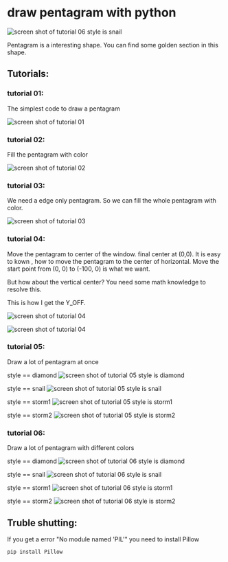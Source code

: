 # draw pentagram with python

![screen shot of tutorial 06 style is  snail](screen_capture/t06_SNAIL.png)

Pentagram is a interesting shape. You can find some golden section in this shape.

## Tutorials:

### tutorial 01:

The simplest code to draw a pentagram

![screen shot of tutorial 01](screen_capture/t01.png)

### tutorial 02:

Fill the pentagram with color

![screen shot of tutorial 02](screen_capture/t02.png)

### tutorial 03:

We need a edge only pentagram.
So we can fill the whole pentagram with color.

![screen shot of tutorial 03](screen_capture/t03.png)

### tutorial 04:

Move the pentagram to center of the window. final center at (0,0).
It is easy to kown , how to move the pentagram to the center of horizontal.
Move the start point from (0, 0) to (-100, 0) is what we want.

But how about the vertical center?
You need some math knowledge to resolve this.

This is how I get the Y_OFF.

![screen shot of tutorial 04](screen_capture/y_offset.png)

![screen shot of tutorial 04](screen_capture/t04.png)

### tutorial 05:

Draw a lot of pentagram at once

style == diamond
![screen shot of tutorial 05 style is  diamond](screen_capture/t05_DIAMOND.png)

style == snail
![screen shot of tutorial 05 style is  snail](screen_capture/t05_SNAIL.png)

style == storm1
![screen shot of tutorial 05 style is  storm1](screen_capture/t05_STORM1.png)

style == storm2
![screen shot of tutorial 05 style is  storm2](screen_capture/t05_STORM2.png)


### tutorial 06:
Draw a lot of pentagram with different colors

style == diamond
![screen shot of tutorial 06 style is  diamond](screen_capture/t06_DIAMOND.png)

style == snail
![screen shot of tutorial 06 style is  snail](screen_capture/t06_SNAIL.png)

style == storm1
![screen shot of tutorial 06 style is  storm1](screen_capture/t06_STORM1.png)

style == storm2
![screen shot of tutorial 06 style is  storm2](screen_capture/t06_STORM2.png)

## Truble shutting:

If you get a error "No module named 'PIL'"
you need to install Pillow

```bash
pip install Pillow
```
